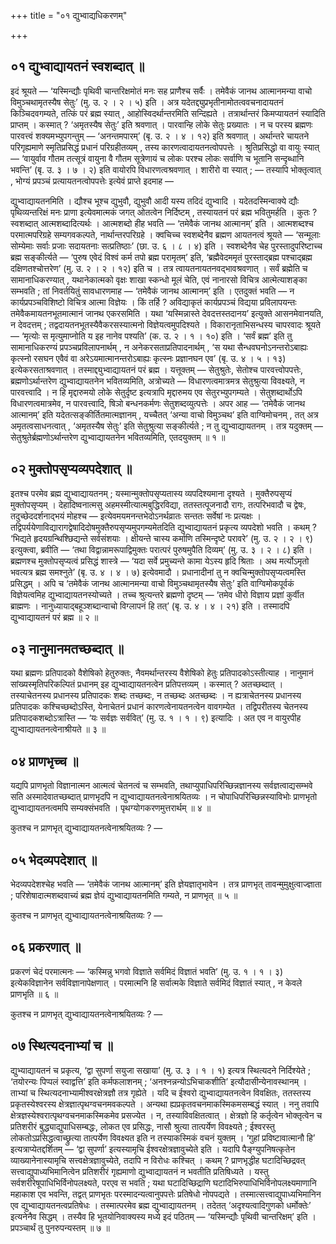 +++
title = "०१ द्युभ्वाद्यधिकरणम्"

+++

## ०१ द्युभ्वाद्यायतनं स्वशब्दात् ॥

इदं श्रूयते — ‘यस्मिन्द्यौः पृथिवी चान्तरिक्षमोतं मनः सह प्राणैश्च सर्वैः । तमेवैकं जानथ आत्मानमन्या वाचो विमुञ्चथामृतस्यैष सेतुः’ (मु. उ. २ । २ । ५) इति । अत्र यदेतद्द्युप्रभृतीनामोतत्ववचनादायतनं किञ्चिदवगम्यते, तत्किं परं ब्रह्म स्यात् , आहोस्विदर्थान्तरमिति सन्दिह्यते । तत्रार्थान्तरं किमप्यायतनं स्यादिति प्राप्तम् । कस्मात् ? ‘अमृतस्यैष सेतुः’ इति श्रवणात् । पारवान्हि लोके सेतुः प्रख्यातः । न च परस्य ब्रह्मणः पारवत्त्वं शक्यमभ्युपगन्तुम् — ‘अनन्तमपारम्’ (बृ. उ. २ । ४ । १२) इति श्रवणात् । अर्थान्तरे चायतने परिगृह्यमाणे स्मृतिप्रसिद्धं प्रधानं परिग्रहीतव्यम् , तस्य कारणत्वादायतनत्वोपपत्तेः । श्रुतिप्रसिद्धो वा वायुः स्यात् — ‘वायुर्वाव गौतम तत्सूत्रं वायुना वै गौतम सूत्रेणायं च लोकः परश्च लोकः सर्वाणि च भूतानि सन्दृब्धानि भवन्ति’ (बृ. उ. ३ । ७ । २) इति वायोरपि विधारणत्वश्रवणात् । शारीरो वा स्यात् ; — तस्यापि भोक्तृत्वात् , भोग्यं प्रपञ्चं प्रत्यायतनत्वोपपत्तेः इत्येवं प्राप्ते इदमाह —

द्युभ्वाद्यायतनमिति । द्यौश्च भूश्च द्युभुवौ, द्युभुवौ आदी यस्य तदिदं द्युभ्वादि । यदेतदस्मिन्वाक्ये द्यौः पृथिव्यन्तरिक्षं मनः प्राणा इत्येवमात्मकं जगत् ओतत्वेन निर्दिष्टम् , तस्यायतनं परं ब्रह्म भवितुमर्हति । कुतः ? स्वशब्दात् आत्मशब्दादित्यर्थः । आत्मशब्दो हीह भवति — ‘तमेवैकं जानथ आत्मानम्’ इति । आत्मशब्दश्च परमात्मपरिग्रहे सम्यगवकल्पते, नार्थान्तरपरिग्रहे । क्वचिच्च स्वशब्देनैव ब्रह्मण आयतनत्वं श्रूयते — ‘सन्मूलाः सोम्येमाः सर्वाः प्रजाः सदायतनाः सत्प्रतिष्ठाः’ (छा. उ. ६ । ८ । ४) इति । स्वशब्देनैव चेह पुरस्तादुपरिष्टाच्च ब्रह्म सङ्कीर्त्यते — ‘पुरुष एवेदं विश्वं कर्म तपो ब्रह्म परामृतम्’ इति, ‘ब्रह्मैवेदममृतं पुरस्ताद्ब्रह्म पश्चाद्ब्रह्म दक्षिणतश्चोत्तरेण’ (मु. उ. २ । २ । १२) इति च । तत्र त्वायतनायतनवद्भावश्रवणात् । सर्वं ब्रह्मेति च सामानाधिकरण्यात् , यथानेकात्मको वृक्षः शाखा स्कन्धो मूलं चेति, एवं नानारसो विचित्र आत्मेत्याशङ्का सम्भवति ; तां निवर्तयितुं सावधारणमाह — ‘तमेवैकं जानथ आत्मानम्’ इति । एतदुक्तं भवति — न कार्यप्रपञ्चविशिष्टो विचित्र आत्मा विज्ञेयः । किं तर्हि ? अविद्याकृतं कार्यप्रपञ्चं विद्यया प्रविलापयन्तः तमेवैकमायतनभूतमात्मानं जानथ एकरसमिति । यथा ‘यस्मिन्नास्ते देवदत्तस्तदानय’ इत्युक्ते आसनमेवानयति, न देवदत्तम् ; तद्वदायतनभूतस्यैवैकरसस्यात्मनो विज्ञेयत्वमुपदिश्यते । विकारानृताभिसन्धस्य चापरवादः श्रूयते — ‘मृत्योः स मृत्युमाप्नोति य इह नानेव पश्यति’ (क. उ. २ । १ । १०) इति । ‘सर्वं ब्रह्म’ इति तु सामानाधिकरण्यं प्रपञ्चप्रविलापनार्थम् , न अनेकरसताप्रतिपादनार्थम् , ‘स यथा सैन्धवघनोऽनन्तरोऽबाह्यः कृत्स्नो रसघन एवैवं वा अरेऽयमात्मानन्तरोऽबाह्यः कृत्स्नः प्रज्ञानघन एव’ (बृ. उ. ४ । ५ । १३) इत्येकरसताश्रवणात् । तस्माद्द्युभ्वाद्यायतनं परं ब्रह्म । यत्तूक्तम् — सेतुश्रुतेः, सेतोश्च पारवत्त्वोपपत्तेः, ब्रह्मणोऽर्थान्तरेण द्युभ्वाद्यायतनेन भवितव्यमिति, अत्रोच्यते — विधारणत्वमात्रमत्र सेतुश्रुत्या विवक्ष्यते, न पारवत्त्वादि । न हि मृद्दारुमयो लोके सेतुर्दृष्ट इत्यत्रापि मृद्दारुमय एव सेतुरभ्युपगम्यते । सेतुशब्दार्थोऽपि विधारणत्वमात्रमेव, न पारवत्त्वादि, षिञो बन्धनकर्मणः सेतुशब्दव्युत्पत्तेः । अपर आह — ‘तमेवैकं जानथ आत्मानम्’ इति यदेतत्सङ्कीर्तितमात्मज्ञानम् , यच्चैतत् ‘अन्या वाचो विमुञ्चथ’ इति वाग्विमोचनम् , तत् अत्र अमृतत्वसाधनत्वात् , ‘अमृतस्यैष सेतुः’ इति सेतुश्रुत्या सङ्कीर्त्यते ; न तु द्युभ्वाद्यायतनम् । तत्र यदुक्तम् — सेतुश्रुतेर्ब्रह्मणोऽर्थान्तरेण द्युभ्वाद्यायतनेन भवितव्यमिति, एतदयुक्तम् ॥ १ ॥

## ०२ मुक्तोपसृप्यव्यपदेशात् ॥

इतश्च परमेव ब्रह्म द्युभ्वाद्यायतनम् ; यस्मान्मुक्तोपसृप्यतास्य व्यपदिश्यमाना दृश्यते । मुक्तैरुपसृप्यं मुक्तोपसृप्यम् । देहादिष्वनात्मसु अहमस्मीत्यात्मबुद्धिरविद्या, ततस्तत्पूजनादौ रागः, तत्परिभवादौ च द्वेषः, तदुच्छेददर्शनाद्भयं मोहश्च — इत्येवमयमनन्तभेदोऽनर्थव्रातः सन्ततः सर्वेषां नः प्रत्यक्षः । तद्विपर्ययेणाविद्यारागद्वेषादिदोषमुक्तैरुपसृप्यमुपगम्यमेतदिति द्युभ्वाद्यायतनं प्रकृत्य व्यपदेशो भवति । कथम् ? ‘भिद्यते हृदयग्रन्थिश्छिद्यन्ते सर्वसंशयाः । क्षीयन्ते चास्य कर्माणि तस्मिन्दृष्टे परावरे’ (मु. उ. २ । २ । ९) इत्युक्त्वा, ब्रवीति — ‘तथा विद्वान्नामरूपाद्विमुक्तः परात्परं पुरुषमुपैति दिव्यम्’ (मु. उ. ३ । २ । ८) इति । ब्रह्मणश्च मुक्तोपसृप्यत्वं प्रसिद्धं शास्त्रे — ‘यदा सर्वे प्रमुच्यन्ते कामा येऽस्य हृदि श्रिताः । अथ मर्त्योऽमृतो भवत्यत्र ब्रह्म समश्नुते’ (बृ. उ. ४ । ४ । ७) इत्येवमादौ । प्रधानादीनां तु न क्वचिन्मुक्तोपसृप्यत्वमस्ति प्रसिद्धम् । अपि च ‘तमेवैकं जानथ आत्मानमन्या वाचो विमुञ्चथामृतस्यैष सेतुः’ इति वाग्विमोकपूर्वकं विज्ञेयत्वमिह द्युभ्वाद्यायतनस्योच्यते । तच्च श्रुत्यन्तरे ब्रह्मणो दृष्टम् — ‘तमेव धीरो विज्ञाय प्रज्ञां कुर्वीत ब्राह्मणः । नानुध्यायाद्बहूञ्शब्दान्वाचो विग्लापनं हि तत्’ (बृ. उ. ४ । ४ । २१) इति । तस्मादपि द्युभ्वाद्यायतनं परं ब्रह्म ॥ २ ॥

## ०३ नानुमानमतच्छब्दात् ॥

यथा ब्रह्मणः प्रतिपादको वैशेषिको हेतुरुक्तः, नैवमर्थान्तरस्य वैशेषिको हेतुः प्रतिपादकोऽस्तीत्याह । नानुमानं सांख्यस्मृतिपरिकल्पितं प्रधानम् इह द्युभ्वाद्यायतनत्वेन प्रतिपत्तव्यम् । कस्मात् ? अतच्छब्दात् । तस्याचेतनस्य प्रधानस्य प्रतिपादकः शब्दः तच्छब्दः, न तच्छब्दः अतच्छब्दः । न ह्यत्राचेतनस्य प्रधानस्य प्रतिपादकः कश्चिच्छब्दोऽस्ति, येनाचेतनं प्रधानं कारणत्वेनायतनत्वेन वावगम्येत । तद्विपरीतस्य चेतनस्य प्रतिपादकशब्दोऽत्रास्ति — ‘यः सर्वज्ञः सर्ववित्’ (मु. उ. १ । १ । ९) इत्यादिः । अत एव न वायुरपीह द्युभ्वाद्यायतनत्वेनाश्रीयते ॥ ३ ॥

## ०४ प्राणभृच्च ॥

यद्यपि प्राणभृतो विज्ञानात्मन आत्मत्वं चेतनत्वं च सम्भवति, तथाप्युपाधिपरिच्छिन्नज्ञानस्य सर्वज्ञत्वाद्यसम्भवे सति अस्मादेवातच्छब्दात् प्राणभृदपि न द्युभ्वाद्यायतनत्वेनाश्रयितव्यः । न चोपाधिपरिच्छिन्नस्याविभोः प्राणभृतो द्युभ्वाद्यायतनत्वमपि सम्यक्संभवति । पृथग्योगकरणमुत्तरार्थम् ॥ ४ ॥

कुतश्च न प्राणभृत् द्युभ्वाद्यायतनत्वेनाश्रयितव्यः ? —

## ०५ भेदव्यपदेशात् ॥

भेदव्यपदेशश्चेह भवति — ‘तमेवैकं जानथ आत्मानम्’ इति ज्ञेयज्ञातृभावेन । तत्र प्राणभृत् तावन्मुमुक्षुत्वाज्ज्ञाता ; परिशेषादात्मशब्दवाच्यं ब्रह्म ज्ञेयं द्युभ्वाद्यायतनमिति गम्यते, न प्राणभृत् ॥ ५ ॥

कुतश्च न प्राणभृत् द्युभ्वाद्यायतनत्वेनाश्रयितव्यः ? —

## ०६ प्रकरणात् ॥

प्रकरणं चेदं परमात्मनः — ‘कस्मिन्नु भगवो विज्ञाते सर्वमिदं विज्ञातं भवति’ (मु. उ. १ । १ । ३) इत्येकविज्ञानेन सर्वविज्ञानापेक्षणात् । परमात्मनि हि सर्वात्मके विज्ञाते सर्वमिदं विज्ञातं स्यात् , न केवले प्राणभृति ॥ ६ ॥

कुतश्च न प्राणभृत् द्युभ्वाद्यायतनत्वेनाश्रयितव्यः ? —

## ०७ स्थित्यदनाभ्यां च ॥

द्युभ्याद्यायतनं च प्रकृत्य, ‘द्वा सुपर्णा सयुजा सखाया’ (मु. उ. ३ । १ । १) इत्यत्र स्थित्यदने निर्दिश्येते ; ‘तयोरन्यः पिप्पलं स्वाद्वत्ति’ इति कर्मफलाशनम् ; ‘अनश्नन्नन्योऽभिचाकशीति’ इत्यौदासीन्येनावस्थानम् । ताभ्यां च स्थित्यदनाभ्यामीश्वरक्षेत्रज्ञौ तत्र गृह्येते । यदि च ईश्वरो द्युभ्वाद्यायतनत्वेन विवक्षितः, ततस्तस्य प्रकृतस्येश्वरस्य क्षेत्रज्ञात्पृथग्वचनमवकल्पते । अन्यथा ह्यप्रकृतवचनमाकस्मिकमसम्बद्धं स्यात् । ननु तवापि क्षेत्रज्ञस्येश्वरात्पृथग्वचनमाकस्मिकमेव प्रसज्येत । न, तस्याविवक्षितत्वात् । क्षेत्रज्ञो हि कर्तृत्वेन भोक्तृत्वेन च प्रतिशरीरं बुद्ध्याद्युपाधिसम्बद्धः, लोकत एव प्रसिद्धः, नासौ श्रुत्या तात्पर्येण विवक्ष्यते ; ईश्वरस्तु लोकतोऽप्रसिद्धत्वाच्छ्रुत्या तात्पर्येण विवक्ष्यत इति न तस्याकस्मिकं वचनं युक्तम् । ‘गुहां प्रविष्टावात्मानौ हि’ इत्यत्राप्येतद्दर्शितम् — ‘द्वा सुपर्णा’ इत्यस्यामृचि ईश्वरक्षेत्रज्ञावुच्येते इति । यदापि पैङ्ग्युपनिषत्कृतेन व्याख्यानेनास्यामृचि सत्त्वक्षेत्रज्ञावुच्येते, तदापि न विरोधः कश्चित् । कथम् ? प्राणभृद्धीह घटादिच्छिद्रवत् सत्त्वाद्युपाध्यभिमानित्वेन प्रतिशरीरं गृह्यमाणो द्युभ्वाद्यायतनं न भवतीति प्रतिषिध्यते । यस्तु सर्वशरीरेषूपाधिभिर्विनोपलक्ष्यते, परएव स भवति ; यथा घटादिच्छिद्राणि घटादिभिरुपाधिभिर्विनोपलक्ष्यमाणानि महाकाश एव भवन्ति, तद्वत् प्राणभृतः परस्मादन्यत्वानुपपत्तेः प्रतिषेधो नोपपद्यते । तस्मात्सत्त्वाद्युपाध्यभिमानिन एव द्युभ्वाद्यायतनत्वप्रतिषेधः । तस्मात्परमेव ब्रह्म द्युभ्वाद्यायतनम् । तदेतत् ‘अदृश्यत्वादिगुणको धर्मोक्तेः’ इत्यनेनैव सिद्धम् । तस्यैव हि भूतयोनिवाक्यस्य मध्ये इदं पठितम् — ‘यस्मिन्द्यौः पृथिवी चान्तरिक्षम्’ इति । प्रपञ्चार्थं तु पुनरुपन्यस्तम् ॥ ७ ॥
